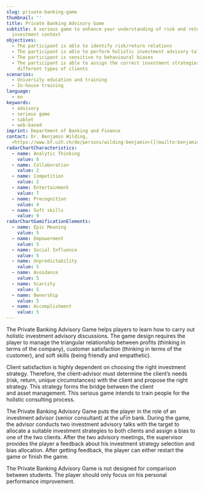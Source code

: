 ```yaml
---
slug: private-banking-game
thumbnail: ''
title: Private Banking Advisory Game
subtitle: A serious game to enhance your understanding of risk and return in an
  investment context
objectives:
  - The participant is able to identify risk/return relations​
  - The participant is able to perform holistic investment advisory talks​
  - The participant is sensitive to behavioural biases​
  - The participant is able to assign the correct investment strategies for
    different types of clients
scenarios:
  - University education and training
  - In-house training
language:
  - en
keywords:
  - advisory
  - serious game
  - tablet
  - web-based
imprint: Department of Banking and Finance
contact: Dr. Benjamin Wilding,
  <https://www.bf.uzh.ch/de/persons/wilding-benjamin>[](mailto:benjamin.wilding@bf.uzh.ch)
radarChartCharacteristics:
  - name: Analytic Thinking
    value: 6
  - name: Collaboration
    value: 2
  - name: Competition
    value: 2
  - name: Entertainment
    value: 7
  - name: Precognition
    value: 4
  - name: Soft skills
    value: 9
radarChartGamificationElements:
  - name: Epic Meaning
    value: 5
  - name: Empowerment
    value: 5
  - name: Social Influence
    value: 5
  - name: Unpredictability
    value: 5
  - name: Avoidance
    value: 5
  - name: Scarcity
    value: 5
  - name: Ownership
    value: 5
  - name: Accomplishment
    value: 5
---
```


The Private Banking Advisory Game helps players to learn how to carry out holistic investment advisory discussions. The game design requires the player to manage the triangular relationship between profits (thinking in terms of the company), customer satisfaction (thinking in terms of the customer), and soft skills (being friendly and empathetic).​

Client satisfaction is highly dependent on choosing the right investment strategy. Therefore, the client-advisor must determine the client’s needs (risk, return, unique circumstances) with the client and propose the right strategy. This strategy forms the bridge between the client and asset management. This serious game intends to train people for the holistic consulting process.​

​The Private Banking Advisory Game puts the player in the role of an investment advisor (senior consultant) at the *uFin* bank. During the game, the advisor conducts two investment advisory talks with the target to allocate a suitable investment strategies to both clients and assign a bias to one of the two clients. After the two advisory meetings, the supervisor provides the player a feedback about his investment strategy selection and bias allocation. After getting feedback, the player can either restart the game or finish the game.​

​The Private Banking Advisory Game is not designed for comparison between students. The player should only focus on his personal performance improvement.
